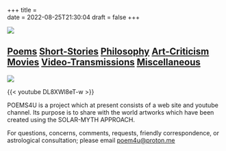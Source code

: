 +++
title =  
date = 2022-08-25T21:30:04
draft = false
+++

![](ra.jpg)



## [Poems](/poems) [Short-Stories](/short-stories/) [Philosophy](/philosophy) [Art-Criticism](/art-criticism/) [Movies](/movies/) [Video-Transmissions](/video-transmissions) [Miscellaneous](/miscellaneous/)


![](stars.gif)

{{< youtube DL8XWl8eT-w >}}

POEMS4U is a project which at present consists of a web site and youtube channel. Its purpose is to share with the world artworks which have been created using the SOLAR-MYTH APPROACH. 

For questions, concerns, comments, requests, friendly correspondence, or astrological consultation; please email poem4u@proton.me


